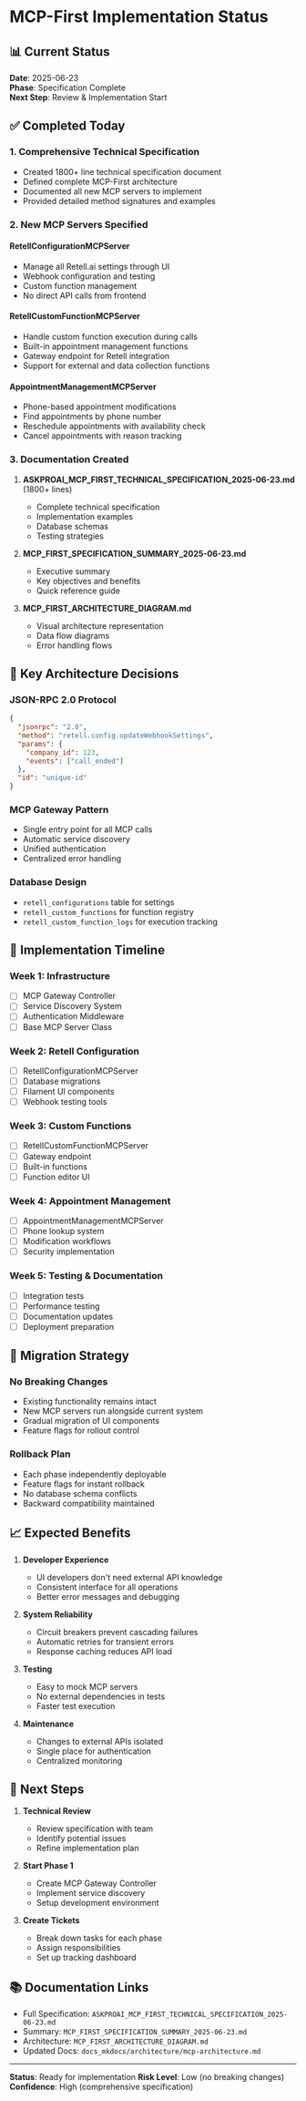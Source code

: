 # MCP-First Implementation Status

## 📊 Current Status
**Date**: 2025-06-23  
**Phase**: Specification Complete  
**Next Step**: Review & Implementation Start

## ✅ Completed Today

### 1. Comprehensive Technical Specification
- Created 1800+ line technical specification document
- Defined complete MCP-First architecture
- Documented all new MCP servers to implement
- Provided detailed method signatures and examples

### 2. New MCP Servers Specified

#### RetellConfigurationMCPServer
- Manage all Retell.ai settings through UI
- Webhook configuration and testing
- Custom function management
- No direct API calls from frontend

#### RetellCustomFunctionMCPServer
- Handle custom function execution during calls
- Built-in appointment management functions
- Gateway endpoint for Retell integration
- Support for external and data collection functions

#### AppointmentManagementMCPServer
- Phone-based appointment modifications
- Find appointments by phone number
- Reschedule appointments with availability check
- Cancel appointments with reason tracking

### 3. Documentation Created
1. **ASKPROAI_MCP_FIRST_TECHNICAL_SPECIFICATION_2025-06-23.md** (1800+ lines)
   - Complete technical specification
   - Implementation examples
   - Database schemas
   - Testing strategies

2. **MCP_FIRST_SPECIFICATION_SUMMARY_2025-06-23.md**
   - Executive summary
   - Key objectives and benefits
   - Quick reference guide

3. **MCP_FIRST_ARCHITECTURE_DIAGRAM.md**
   - Visual architecture representation
   - Data flow diagrams
   - Error handling flows

## 🎯 Key Architecture Decisions

### JSON-RPC 2.0 Protocol
```json
{
  "jsonrpc": "2.0",
  "method": "retell.config.updateWebhookSettings",
  "params": {
    "company_id": 123,
    "events": ["call_ended"]
  },
  "id": "unique-id"
}
```

### MCP Gateway Pattern
- Single entry point for all MCP calls
- Automatic service discovery
- Unified authentication
- Centralized error handling

### Database Design
- `retell_configurations` table for settings
- `retell_custom_functions` for function registry
- `retell_custom_function_logs` for execution tracking

## 📅 Implementation Timeline

### Week 1: Infrastructure
- [ ] MCP Gateway Controller
- [ ] Service Discovery System
- [ ] Authentication Middleware
- [ ] Base MCP Server Class

### Week 2: Retell Configuration
- [ ] RetellConfigurationMCPServer
- [ ] Database migrations
- [ ] Filament UI components
- [ ] Webhook testing tools

### Week 3: Custom Functions
- [ ] RetellCustomFunctionMCPServer
- [ ] Gateway endpoint
- [ ] Built-in functions
- [ ] Function editor UI

### Week 4: Appointment Management
- [ ] AppointmentManagementMCPServer
- [ ] Phone lookup system
- [ ] Modification workflows
- [ ] Security implementation

### Week 5: Testing & Documentation
- [ ] Integration tests
- [ ] Performance testing
- [ ] Documentation updates
- [ ] Deployment preparation

## 🔄 Migration Strategy

### No Breaking Changes
- Existing functionality remains intact
- New MCP servers run alongside current system
- Gradual migration of UI components
- Feature flags for rollout control

### Rollback Plan
- Each phase independently deployable
- Feature flags for instant rollback
- No database schema conflicts
- Backward compatibility maintained

## 📈 Expected Benefits

1. **Developer Experience**
   - UI developers don't need external API knowledge
   - Consistent interface for all operations
   - Better error messages and debugging

2. **System Reliability**
   - Circuit breakers prevent cascading failures
   - Automatic retries for transient errors
   - Response caching reduces API load

3. **Testing**
   - Easy to mock MCP servers
   - No external dependencies in tests
   - Faster test execution

4. **Maintenance**
   - Changes to external APIs isolated
   - Single place for authentication
   - Centralized monitoring

## 🚦 Next Steps

1. **Technical Review**
   - Review specification with team
   - Identify potential issues
   - Refine implementation plan

2. **Start Phase 1**
   - Create MCP Gateway Controller
   - Implement service discovery
   - Setup development environment

3. **Create Tickets**
   - Break down tasks for each phase
   - Assign responsibilities
   - Set up tracking dashboard

## 📚 Documentation Links

- Full Specification: `ASKPROAI_MCP_FIRST_TECHNICAL_SPECIFICATION_2025-06-23.md`
- Summary: `MCP_FIRST_SPECIFICATION_SUMMARY_2025-06-23.md`
- Architecture: `MCP_FIRST_ARCHITECTURE_DIAGRAM.md`
- Updated Docs: `docs_mkdocs/architecture/mcp-architecture.md`

---

**Status**: Ready for implementation
**Risk Level**: Low (no breaking changes)
**Confidence**: High (comprehensive specification)